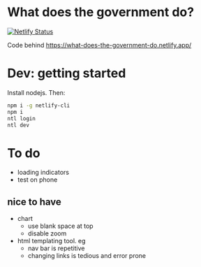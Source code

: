 # What does the government do?

[![Netlify Status](https://api.netlify.com/api/v1/badges/03923f09-726e-4ae8-a802-5ac895d78667/deploy-status)](https://app.netlify.com/sites/what-does-the-government-do/deploys)

Code behind https://what-does-the-government-do.netlify.app/

# Dev: getting started
Install nodejs. Then:

```sh
npm i -g netlify-cli
npm i
ntl login
ntl dev
```

# To do
- loading indicators
- test on phone
## nice to have
- chart
  - use blank space at top
  - disable zoom
- html templating tool. eg
  - nav bar is repetitive
  - changing links is tedious and error prone
